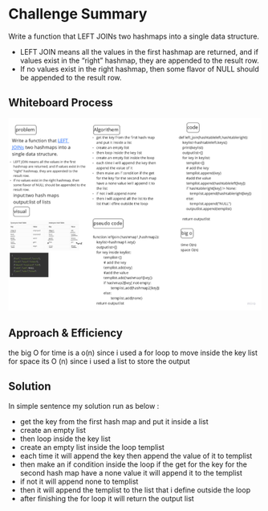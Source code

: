 # Challenge Summary
<!-- Description of the challenge -->

Write a function that LEFT JOINs two hashmaps into a single data structure.

- LEFT JOIN means all the values in the first hashmap are returned, and if values exist in the “right” hashmap, they are appended to the  result row.
- If no values exist in the right hashmap, then some flavor of NULL should be appended to the result row.

## Whiteboard Process
<!-- Embedded whiteboard image -->
![joinlist](assets/hashmap_left_righ.jpg "joinlist")

## Approach & Efficiency
<!-- What approach did you take? Why? What is the Big O space/time for this approach? -->
the big O for time is a o(n) since i used a for loop to move inside the key list
for space its O (n) since i used a list to store the output

## Solution
<!-- Show how to run your code, and examples of it in action -->
In simple sentence my solution run as below :

- get the key from the first hash map and put it inside a list
- create an empty list
- then loop inside the key list
- create an empty list inside the loop templist
- each time it will append the key then append the value of it to templist
- then make an if condition inside the loop if the get for the key for the second hash map have a none value it will append it to the templist
- if not it will append none to templist
- then it will append the templist to the list that i define outside the loop 
- after finishing the for loop it will  return the output list